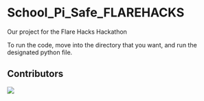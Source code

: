 # School_Pi_Safe_FLAREHACKS
Our project for the Flare Hacks Hackathon


To run the code, move into the directory that you want, and run the designated python file.


## Contributors
[![](https://opencollective.com/html-react-parser/contributors.svg?width=890&button=false)](https://github.com/srinisriram/School_Pi_Safe_FLAREHACKS/graphs/contributors)

